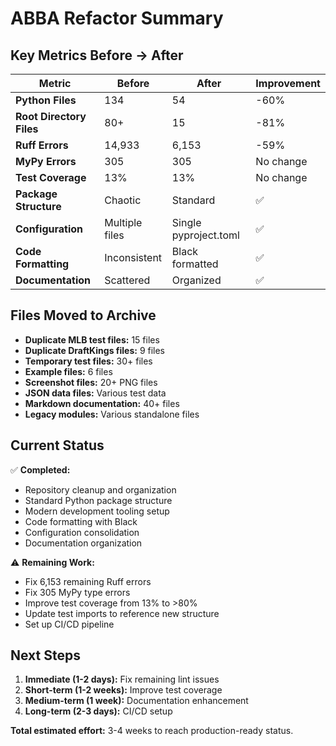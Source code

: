# ABBA Refactor Summary

## Key Metrics Before → After

| Metric | Before | After | Improvement |
|--------|--------|-------|-------------|
| **Python Files** | 134 | 54 | -60% |
| **Root Directory Files** | 80+ | 15 | -81% |
| **Ruff Errors** | 14,933 | 6,153 | -59% |
| **MyPy Errors** | 305 | 305 | No change |
| **Test Coverage** | 13% | 13% | No change |
| **Package Structure** | Chaotic | Standard | ✅ |
| **Configuration** | Multiple files | Single pyproject.toml | ✅ |
| **Code Formatting** | Inconsistent | Black formatted | ✅ |
| **Documentation** | Scattered | Organized | ✅ |

## Files Moved to Archive

- **Duplicate MLB test files:** 15 files
- **Duplicate DraftKings files:** 9 files  
- **Temporary test files:** 30+ files
- **Example files:** 6 files
- **Screenshot files:** 20+ PNG files
- **JSON data files:** Various test data
- **Markdown documentation:** 40+ files
- **Legacy modules:** Various standalone files

## Current Status

✅ **Completed:**
- Repository cleanup and organization
- Standard Python package structure
- Modern development tooling setup
- Code formatting with Black
- Configuration consolidation
- Documentation organization

⚠️ **Remaining Work:**
- Fix 6,153 remaining Ruff errors
- Fix 305 MyPy type errors  
- Improve test coverage from 13% to >80%
- Update test imports to reference new structure
- Set up CI/CD pipeline

## Next Steps

1. **Immediate (1-2 days):** Fix remaining lint issues
2. **Short-term (1-2 weeks):** Improve test coverage
3. **Medium-term (1 week):** Documentation enhancement
4. **Long-term (2-3 days):** CI/CD setup

**Total estimated effort:** 3-4 weeks to reach production-ready status. 